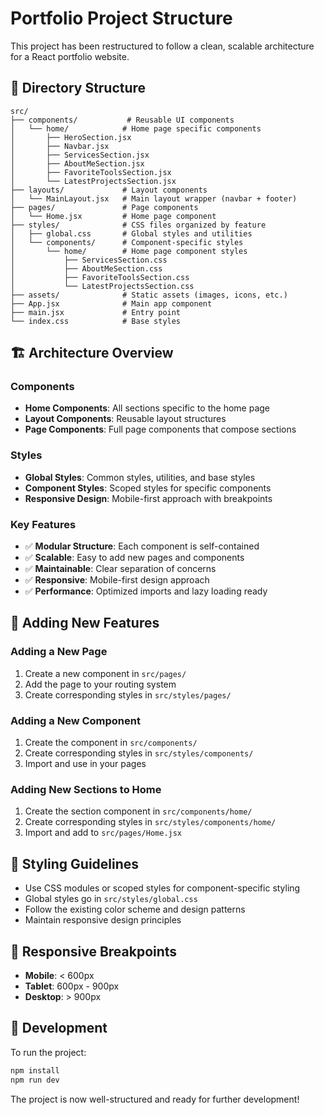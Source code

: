 # Portfolio Project Structure

This project has been restructured to follow a clean, scalable architecture for a React portfolio website.

## 📁 Directory Structure

```
src/
├── components/           # Reusable UI components
│   └── home/            # Home page specific components
│       ├── HeroSection.jsx
│       ├── Navbar.jsx
│       ├── ServicesSection.jsx
│       ├── AboutMeSection.jsx
│       ├── FavoriteToolsSection.jsx
│       └── LatestProjectsSection.jsx
├── layouts/             # Layout components
│   └── MainLayout.jsx   # Main layout wrapper (navbar + footer)
├── pages/               # Page components
│   └── Home.jsx         # Home page component
├── styles/              # CSS files organized by feature
│   ├── global.css       # Global styles and utilities
│   └── components/      # Component-specific styles
│       └── home/        # Home page component styles
│           ├── ServicesSection.css
│           ├── AboutMeSection.css
│           ├── FavoriteToolsSection.css
│           └── LatestProjectsSection.css
├── assets/              # Static assets (images, icons, etc.)
├── App.jsx              # Main app component
├── main.jsx             # Entry point
└── index.css            # Base styles
```

## 🏗️ Architecture Overview

### Components
- **Home Components**: All sections specific to the home page
- **Layout Components**: Reusable layout structures
- **Page Components**: Full page components that compose sections

### Styles
- **Global Styles**: Common styles, utilities, and base styles
- **Component Styles**: Scoped styles for specific components
- **Responsive Design**: Mobile-first approach with breakpoints

### Key Features
- ✅ **Modular Structure**: Each component is self-contained
- ✅ **Scalable**: Easy to add new pages and components
- ✅ **Maintainable**: Clear separation of concerns
- ✅ **Responsive**: Mobile-first design approach
- ✅ **Performance**: Optimized imports and lazy loading ready

## 🚀 Adding New Features

### Adding a New Page
1. Create a new component in `src/pages/`
2. Add the page to your routing system
3. Create corresponding styles in `src/styles/pages/`

### Adding a New Component
1. Create the component in `src/components/`
2. Create corresponding styles in `src/styles/components/`
3. Import and use in your pages

### Adding New Sections to Home
1. Create the section component in `src/components/home/`
2. Create corresponding styles in `src/styles/components/home/`
3. Import and add to `src/pages/Home.jsx`

## 🎨 Styling Guidelines

- Use CSS modules or scoped styles for component-specific styling
- Global styles go in `src/styles/global.css`
- Follow the existing color scheme and design patterns
- Maintain responsive design principles

## 📱 Responsive Breakpoints

- **Mobile**: < 600px
- **Tablet**: 600px - 900px
- **Desktop**: > 900px

## 🔧 Development

To run the project:
```bash
npm install
npm run dev
```

The project is now well-structured and ready for further development! 